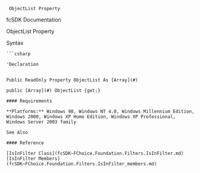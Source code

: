 ﻿     ObjectList Property                                                   

fcSDK Documentation

ObjectList Property

Syntax

```vbnet
```csharp

'Declaration
 

Public ReadOnly Property ObjectList As [Array](#)

public [Array](#) ObjectList {get;}

#### Requirements

**Platforms:** Windows 98, Windows NT 4.0, Windows Millennium Edition, Windows 2000, Windows XP Home Edition, Windows XP Professional, Windows Server 2003 family

See Also

#### Reference

[IsInFilter Class](fcSDK~FChoice.Foundation.Filters.IsInFilter.md)  
[IsInFilter Members](fcSDK~FChoice.Foundation.Filters.IsInFilter_members.md)